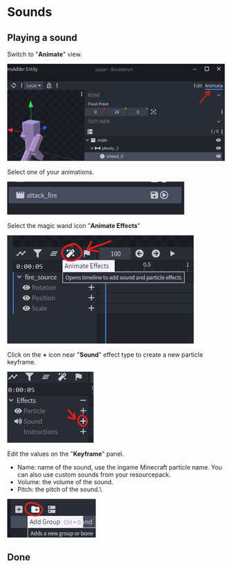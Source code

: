 # Sounds

## Playing a sound

Switch to "**Animate**" view.

![](<../../../.gitbook/assets/image (75) (1).png>)

Select one of your animations.

![](<../../../.gitbook/assets/image (92) (1) (1).png>)

Select the magic wand icon "**Animate Effects**"

![](<../../../.gitbook/assets/image (44) (1).png>)

Click on the **+** icon near "**Sound**" effect type to create a new particle keyframe.

![](<../../../.gitbook/assets/image (76) (1) (1).png>)

Edit the values on the "**Keyframe**" panel.

* Name: name of the sound, use the ingame Minecraft particle name. You can also use custom sounds from your resourcepack.
* Volume: the volume of the sound.
* Pitch: the pitch of the sound.\


![](<../../../.gitbook/assets/image (87).png>)

## Done
